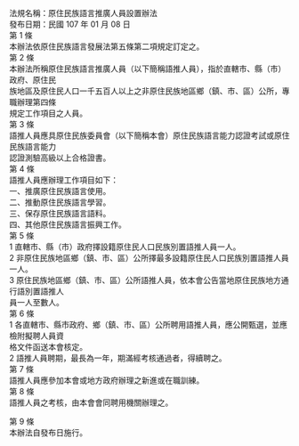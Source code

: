 法規名稱：原住民族語言推廣人員設置辦法  
發布日期：民國 107 年 01 月 08 日  
第 1 條  
本辦法依原住民族語言發展法第五條第二項規定訂定之。  
第 2 條  
本辦法所稱原住民族語言推廣人員（以下簡稱語推人員），指於直轄市、縣（市）政府、原住民  
族地區及原住民人口一千五百人以上之非原住民族地區鄉（鎮、市、區）公所，專職辦理第四條  
規定工作項目之人員。  
第 3 條  
語推人員應具原住民族委員會（以下簡稱本會）原住民族語言能力認證考試或原住民族語言能力  
認證測驗高級以上合格證書。  
第 4 條  
語推人員應辦理工作項目如下：  
一、推廣原住民族語言使用。  
二、推動原住民族語言學習。  
三、保存原住民族語言語料。  
四、其他原住民族語言振興工作。  
第 5 條  
1 直轄市、縣（市）政府擇設籍原住民人口民族別置語推人員一人。  
2 非原住民族地區鄉（鎮、市、區）公所擇最多設籍原住民人口民族別置語推人員一人。  
3 原住民族地區鄉（鎮、市、區）公所語推人員，依本會公告當地原住民族地方通行語別置語推人  
員一人至數人。  
第 6 條  
1 各直轄市、縣市政府、鄉（鎮、市、區）公所聘用語推人員，應公開甄選，並應檢附擬聘人員資  
格文件函送本會核定。  
2 語推人員聘期，最長為一年，期滿經考核通過者，得續聘之。  
第 7 條  
語推人員應參加本會或地方政府辦理之新進或在職訓練。  
第 8 條  
語推人員之考核，由本會會同聘用機關辦理之。  


第 9 條  
本辦法自發布日施行。  


